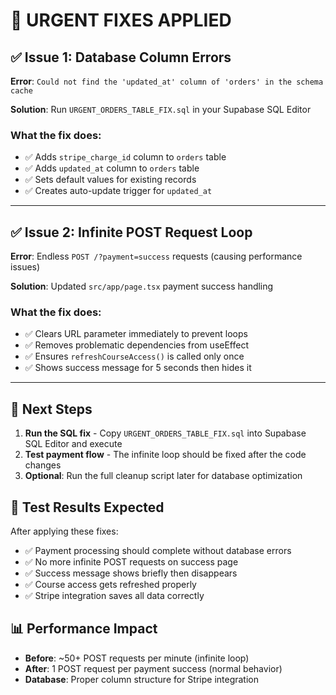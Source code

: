 # 🚨 URGENT FIXES APPLIED

## ✅ **Issue 1: Database Column Errors** 
**Error**: `Could not find the 'updated_at' column of 'orders' in the schema cache`

**Solution**: Run `URGENT_ORDERS_TABLE_FIX.sql` in your Supabase SQL Editor

### What the fix does:
- ✅ Adds `stripe_charge_id` column to `orders` table
- ✅ Adds `updated_at` column to `orders` table  
- ✅ Sets default values for existing records
- ✅ Creates auto-update trigger for `updated_at`

---

## ✅ **Issue 2: Infinite POST Request Loop**
**Error**: Endless `POST /?payment=success` requests (causing performance issues)

**Solution**: Updated `src/app/page.tsx` payment success handling

### What the fix does:
- ✅ Clears URL parameter immediately to prevent loops
- ✅ Removes problematic dependencies from useEffect
- ✅ Ensures `refreshCourseAccess()` is called only once
- ✅ Shows success message for 5 seconds then hides it

---

## 🚀 **Next Steps**

1. **Run the SQL fix** - Copy `URGENT_ORDERS_TABLE_FIX.sql` into Supabase SQL Editor and execute
2. **Test payment flow** - The infinite loop should be fixed after the code changes
3. **Optional**: Run the full cleanup script later for database optimization

## 🧪 **Test Results Expected**

After applying these fixes:
- ✅ Payment processing should complete without database errors
- ✅ No more infinite POST requests on success page
- ✅ Success message shows briefly then disappears
- ✅ Course access gets refreshed properly
- ✅ Stripe integration saves all data correctly

## 📊 **Performance Impact**

- **Before**: ~50+ POST requests per minute (infinite loop)
- **After**: 1 POST request per payment success (normal behavior)
- **Database**: Proper column structure for Stripe integration